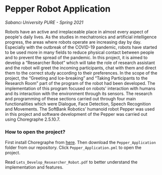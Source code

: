 # Pepper Robot Application
*Sabancı University PURE - Spring 2021*

Robots have an active and irreplaceable place in almost every aspect of people's daily lives. As the studies 
in mechatronics and artificial intelligence progress, the areas where robots operate are increasing day by 
day. Especially with the outbreak of the COVID-19 pandemic, robots have started to be used more in many 
fields to reduce physical contact between people and to prevent the spread of the pandemic. In this project, 
it is aimed to develop a “Researcher Robot” which will take the role of research assistant and the robot will 
greet the incoming participants, chat with them and direct them to the correct study according to their 
preferences. In the scope of the project, the “Greeting and Ice-breaking” and “Taking Participants to the 
Research Room” part of the program of the robot had been developed. The implementation of this program 
focused on robots' interaction with humans and its interaction with the environment through its sensors.
The research and programming of these sections carried out through four main functionalities which were 
Dialogue, Face Detection, Speech Recognition and Movements. The SoftBank Robotics’ humanoid robot 
Pepper was used in this project and software development of the Pepper was carried out using Choregraphe 
2.5.10.7.

 ### How to open the project?
 First install Choregraphe from [here]( https://developer.softbankrobotics.com/pepper-naoqi-25). Then download the  ```Pepper_Application``` folder from our repository.
 Click ```Pepper_Application.pml``` to open the project.
 

Read ``` Lets_Develop_Researcher_Robot.pdf ``` to better understand the implementation and features.

